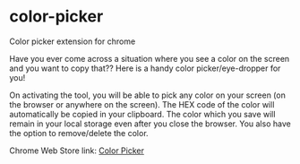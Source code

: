 # color-picker
Color picker extension for chrome

Have you ever come across a situation where you see a color on the screen and you want to copy that?? Here is a handy color picker/eye-dropper for you!

On activating the tool, you will be able to pick any color on your screen (on the browser or anywhere on the screen). The HEX code of the color will automatically be copied in your clipboard. The color which you save will remain in your local storage even after you close the browser. You also have the option to remove/delete the color.

Chrome Web Store link: [Color Picker](https://chrome.google.com/webstore/detail/color-picker/hnpanbihkigknlmekoliajfpkhgpigfp?hl=en-GB&authuser=2)
